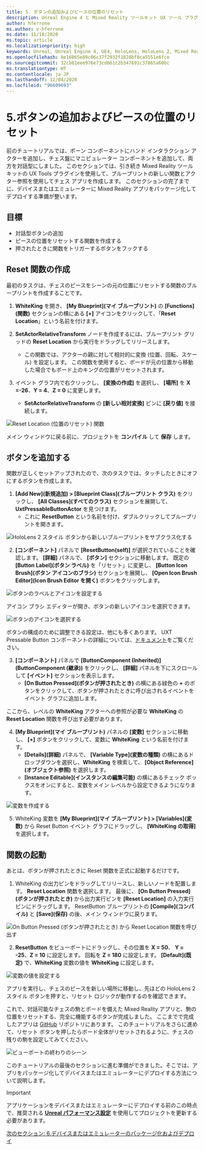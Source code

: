 ```yaml
---
title: 5. ボタンの追加およびピースの位置のリセット
description: Unreal Engine 4 と Mixed Reality ツールキット UX ツール プラグインを使用してチェス アプリを構築するためのチュートリアル シリーズのパート 6 の 5
author: hferrone
ms.author: v-hferrone
ms.date: 11/18/2020
ms.topic: article
ms.localizationpriority: high
keywords: Unreal, Unreal Engine 4, UE4, HoloLens, HoloLens 2, Mixed Reality, チュートリアル, はじめに, mrtk, uxt, UX ツール, ドキュメント, Mixed Reality ヘッドセット, Windows Mixed Reality ヘッドセット, 仮想現実ヘッドセット
ms.openlocfilehash: 8e16865e89c06c37f2932f1828bf8ca5551e6fce
ms.sourcegitcommit: 32cb81eee976e73cd661c2b347691c37865a60bc
ms.translationtype: HT
ms.contentlocale: ja-JP
ms.lasthandoff: 12/04/2020
ms.locfileid: "96609693"
---
```

# <a name="5-adding-a-button--resetting-piece-locations"></a>5.ボタンの追加およびピースの位置のリセット

前のチュートリアルでは、ポーン コンポーネントにハンド インタラクション アクターを追加し、チェス盤にマニピュレーター コンポーネントを追加して、両方を対話型にしました。 このセクションでは、引き続き Mixed Reality ツールキットの UX Tools プラグインを使用して、ブループリントの新しい関数とアクター参照を使用してチェス アプリを作成します。 このセクションの完了までに、デバイスまたはエミュレーターに Mixed Reality アプリをパッケージ化してデプロイする準備が整います。

## <a name="objectives"></a>目標

* 対話型ボタンの追加
* ピースの位置をリセットする関数を作成する
* 押されたときに関数をトリガーするボタンをフックする

## <a name="creating-a-reset-function"></a>Reset 関数の作成

最初のタスクは、チェスのピースをシーンの元の位置にリセットする関数のブループリントを作成することです。

1.  **WhiteKing** を開き、 **[My Blueprint]\(マイ ブループリント\)** の **[Functions]\(関数\)** セクションの横にある **[+]** アイコンをクリックして、「**Reset Location**」という名前を付けます。

2.  **SetActorRelativeTransform** ノードを作成するには、ブループリント グリッドの **Reset Location** から実行をドラッグしてリリースします。
    * この関数では、アクターの親に対して相対的に変換 (位置、回転、スケール) を設定します。 この関数を使用すると、ボードが元の位置から移動した場合でもボード上のキングの位置がリセットされます。

3. イベント グラフ内で右クリックし、 **[変換の作成]** を選択し、 **[場所]** を **X =-26**、**Y = 4**、**Z = 0** に変更します。
    * **SetActorRelativeTransform** の **[新しい相対変換]** ピンに **[戻り値]** を接続します。

![Reset Location (位置のリセット) 関数](images/unreal-uxt/5-function.PNG)

メイン ウィンドウに戻る前に、プロジェクトを **コンパイル** して **保存** します。


## <a name="adding-a-button"></a>ボタンを追加する

関数が正しくセットアップされたので、次のタスクでは、タッチしたときにオフにするボタンを作成します。

1.  **[Add New]\(新規追加\) > [Blueprint Class]\(ブループリント クラス\)** をクリックし、 **[All Classes]\(すべてのクラス\)** セクションを展開して、**UxtPressableButtonActor** を見つけます。
    * これに **ResetButton** という名前を付け、ダブルクリックしてブループリントを開きます。

![HoloLens 2 スタイル ボタンから新しいブループリントをサブクラス化する](images/unreal-uxt/5-subclass.PNG)

2. **[コンポーネント]** パネルで **[ResetButton(self)]** が選択されていることを確認します。 **[詳細]** パネルで、 **[ボタン]** セクションに移動します。 既定の **[Button Label]\(ボタン ラベル\)** を「リセット」に変更し、 **[Button Icon Brush]\(ボタン アイコンのブラシ\)** セクションを展開し、 **[Open Icon Brush Editor]\(Icon Brush Editor を開く\)** ボタンをクリックします。

![ボタンのラベルとアイコンを設定する](images/unreal-uxt/5-buttonconfig.PNG)

アイコン ブラシ エディターが開き、ボタンの新しいアイコンを選択できます。

![ボタンのアイコンを選択する](images/unreal-uxt/5-iconbrusheditor.PNG)

ボタンの構成のために調整できる設定は、他にも多くあります。 UXT Pressable Button コンポーネントの詳細については、[ドキュメント](https://microsoft.github.io/MixedReality-UXTools-Unreal/Docs/PressableButton.html)をご覧ください。

3. **[コンポーネント]** パネルで **[ButtonComponent (Inherited)]\(ButtonComponent (継承)\)** をクリックし、 **[詳細]** パネルを下にスクロールして **[イベント]** セクションを表示します。
    * **[On Button Pressed]\(ボタンが押されたとき\)** の横にある緑色の **+** のボタンをクリックして、ボタンが押されたときに呼び出されるイベントをイベント グラフに追加します。

ここから、レベルの **WhiteKing** アクターへの参照が必要な  **WhiteKing** の **Reset Location** 関数を呼び出す必要があります。

4.  **[My Blueprint]\(マイ ブループリント\)** パネルの **[変数]** セクションに移動し、 **[+]** ボタンをクリックして、変数に **WhiteKing** という名前を付けます。
    * **[Details]\(詳細\)** パネルで、 **[Variable Type]\(変数の種類\)** の横にあるドロップダウンを選択し、**WhiteKing** を検索して、 **[Object Reference]\(オブジェクト参照\)** を選択します。
    * **[Instance Editable]\(インスタンスの編集可能\)** の横にあるチェック ボックスをオンにすると、変数をメイン レベルから設定できるようになります。

![変数を作成する](images/unreal-uxt/5-var.PNG)

5.  WhiteKing 変数を **[My Blueprint]\(マイ ブループリント\) > [Variables]\(変数\)** から Reset Button イベント グラフにドラッグし、 **[WhiteKing の取得]** を選択します。

## <a name="firing-the-function"></a>関数の起動

あとは、ボタンが押されたときに Reset 関数を正式に起動するだけです。

1.  WhiteKing の出力ピンをドラッグしてリリースし、新しいノードを配置します。 **Reset Location** 関数を選択します。 最後に、 **[On Button Pressed]\(ボタンが押されたとき\)** から出力実行ピンを **[Reset Location]** の入力実行ピンにドラッグします。 ResetButton ブループリントの **[Compile]\(コンパイル\)** と **[Save]\(保存\)** の後、メイン ウィンドウに戻ります。

![On Button Pressed (ボタンが押されたとき) から Reset Location 関数を呼び出す](images/unreal-uxt/5-callresetloc.PNG)

2.  **ResetButton** をビューポートにドラッグし、その位置を **X = 50**、 **Y = -25**、**Z = 10** に設定します。 回転を **Z = 180** に設定します。 **[Default]\(既定\)** で、**WhiteKing** 変数の値を **WhiteKing** に設定します。

![変数の値を設定する](images/unreal-uxt/5-buttonlevel.PNG)

アプリを実行し、チェスのピースを新しい場所に移動し、先ほどの HoloLens 2 スタイル ボタンを押すと、リセット ロジックが動作するのを確認できます。

これで、対話可能なチェスの駒とボードを備えた Mixed Reality アプリと、駒の位置をリセットする、完全に機能するボタンが完成しました。 ここまでで完成したアプリは [GitHub](https://github.com/microsoft/MixedReality-Unreal-Samples/tree/master/ChessApp) リポジトリにあります。 このチュートリアルをさらに進めて、リセット ボタンを押したらボード全体がリセットされるように、チェスの残りの駒を設定してみてください。

![ビューポートの終わりのシーン](images/unreal-uxt/5-endscene.PNG)

このチュートリアルの最後のセクションに進む準備ができました。そこでは、アプリをパッケージ化してデバイスまたはエミュレーターにデプロイする方法について説明します。

> [!IMPORTANT]
> アプリケーションをデバイスまたはエミュレーターにデプロイする前のこの時点で、推奨される **[Unreal パフォーマンス設定](../performance-recommendations-for-unreal.md)** を使用してプロジェクトを更新する必要があります。

[次のセクション: 6.デバイスまたはエミュレーターのパッケージ化およびデプロイ](unreal-uxt-ch6.md)
